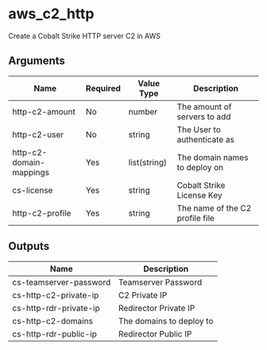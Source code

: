 # aws_c2_http

Create a Cobalt Strike HTTP server C2 in AWS

## Arguments

| Name                    | Required | Value Type   | Description                     |
|-------------------------|----------|--------------|---------------------------------|
| http-c2-amount          | No       | number       | The amount of servers to add    |
| http-c2-user            | No       | string       | The User to authenticate as     |
| http-c2-domain-mappings | Yes      | list(string) | The domain names to deploy on   |
| cs-license              | Yes      | string       | Cobalt Strike License Key       |
| http-c2-profile         | Yes      | string       | The name of the C2 profile file |

## Outputs

| Name                   | Description              |
|------------------------|--------------------------|
| cs-teamserver-password | Teamserver Password      |
| cs-http-c2-private-ip  | C2 Private IP            |
| cs-http-rdr-private-ip | Redirector Private IP    |
| cs-http-c2-domains     | The domains to deploy to |
| cs-http-rdr-public-ip  | Redirector Public IP     |
